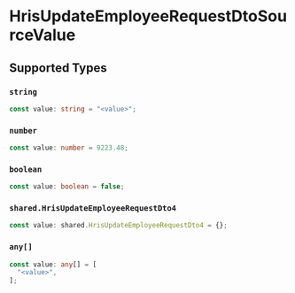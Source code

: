 # HrisUpdateEmployeeRequestDtoSourceValue


## Supported Types

### `string`

```typescript
const value: string = "<value>";
```

### `number`

```typescript
const value: number = 9223.48;
```

### `boolean`

```typescript
const value: boolean = false;
```

### `shared.HrisUpdateEmployeeRequestDto4`

```typescript
const value: shared.HrisUpdateEmployeeRequestDto4 = {};
```

### `any[]`

```typescript
const value: any[] = [
  "<value>",
];
```

